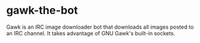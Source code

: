 # gawk-the-bot

Gawk is an IRC image downloader bot that downloads all images posted to an IRC channel. It takes advantage of GNU Gawk's built-in sockets.
